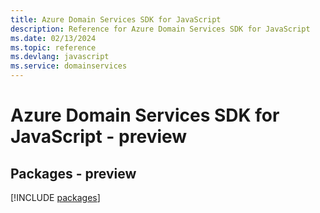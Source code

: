 ```yaml
---
title: Azure Domain Services SDK for JavaScript
description: Reference for Azure Domain Services SDK for JavaScript
ms.date: 02/13/2024
ms.topic: reference
ms.devlang: javascript
ms.service: domainservices
---
```

# Azure Domain Services SDK for JavaScript - preview
## Packages - preview
[!INCLUDE [packages](domain-services-index.md)]